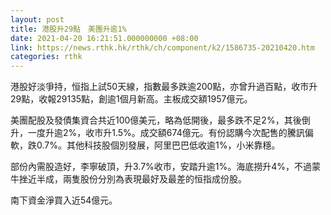 ```yaml
---
layout: post
title: 港股升29點　美團升逾1%
date: 2021-04-20 16:21:51.000000000 +08:00
link: https://news.rthk.hk/rthk/ch/component/k2/1586735-20210420.htm
categories: rthk
---
```


港股好淡爭持，恒指上試50天線，指數最多跌逾200點，亦曾升過百點，收市升29點，收報29135點，創逾1個月新高。主板成交額1957億元。

美團配股及發債集資合共近100億美元，略為低開後，最多跌不足2%，其後倒升，一度升逾2%，收市升1.5%。成交額674億元。有份認購今次配售的騰訊偏軟，跌0.7%。其他科技股個別發展，阿里巴巴低收逾1%，小米靠穩。

部份內需股造好，李寧破頂，升3.7%收市，安踏升逾1%。海底撈升4%，不過蒙牛挫近半成，兩隻股份分別為表現最好及最差的恒指成份股。

南下資金淨買入近54億元。
